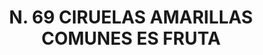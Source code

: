 ---
title: "N. 69 CIRUELAS AMARILLAS COMUNES ES FRUTA"
plant-name: "N. 69"
plant-number: "069"
plant-img1: "/assets/img/plant069_verso.jpg"
plant-img2: "/assets/img/plant069.jpg"
plant-xml: "/assets/xml/plant069.xml"
plant-title: "N. 69 CIRUELAS AMARILLAS COMUNES ES FRUTA"
plant-taxon-link: ""
plant-taxon-content: ""
layout: single-xml
---